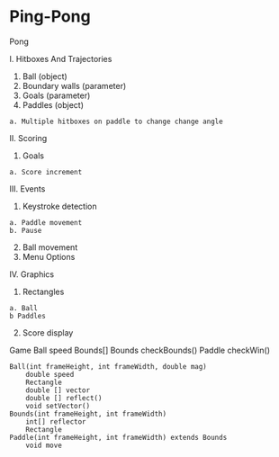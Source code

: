 # Ping-Pong
Pong


I. Hitboxes And Trajectories

  1. Ball (object)
  2. Boundary walls (parameter)
  3. Goals (parameter)
  4. Paddles (object)
  
    a. Multiple hitboxes on paddle to change change angle
  
II. Scoring

  1. Goals
  
    a. Score increment
    
III. Events 

  1. Keystroke detection
  
    a. Paddle movement
    b. Pause
  2. Ball movement
  3. Menu Options
  
IV. Graphics
  
  1. Rectangles
  
    a. Ball
    b Paddles
  2. Score display
  
Game
    Ball speed
    Bounds[]
    Bounds checkBounds()
    Paddle checkWin()
    
    Ball(int frameHeight, int frameWidth, double mag)
        double speed
        Rectangle
        double [] vector
        double [] reflect()
        void setVector()
    Bounds(int frameHeight, int frameWidth)
        int[] reflector
        Rectangle
    Paddle(int frameHeight, int frameWidth) extends Bounds
        void move
